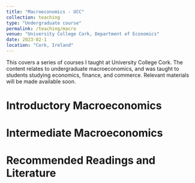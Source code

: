 ```yaml
---
title: "Macroeconomics - UCC"
collection: teaching
type: "Undergraduate course"
permalink: /teaching/macro
venue: "University College Cork, Department of Economics"
date: 2023-02-1
location: "Cork, Ireland"
---
```


This covers a series of courses I taught at University College Cork. The content relates to undergraduate macroeconomics, and was taught to students studying economics, finance, and commerce. Relevant materials will be made available soon.

Introductory Macroeconomics
======

Intermediate Macroeconomics
======

Recommended Readings and Literature
======
